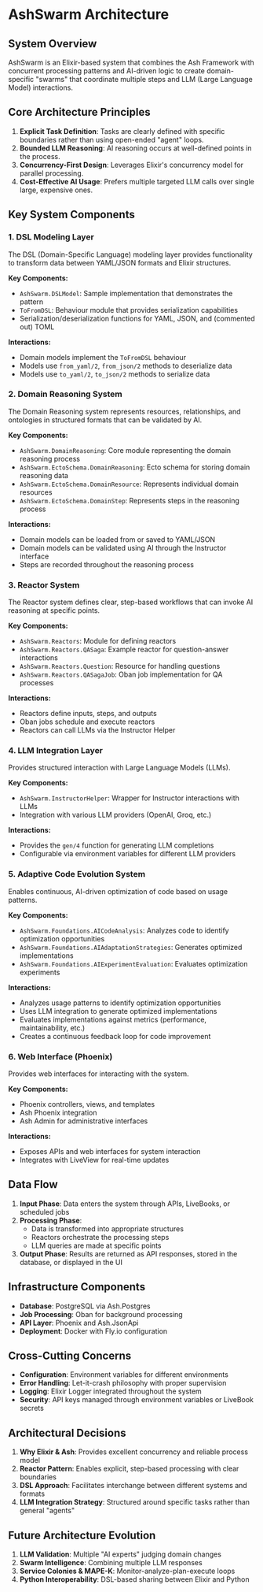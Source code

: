 # AshSwarm Architecture

## System Overview

AshSwarm is an Elixir-based system that combines the Ash Framework with concurrent processing patterns and AI-driven logic to create domain-specific "swarms" that coordinate multiple steps and LLM (Large Language Model) interactions.

## Core Architecture Principles

1. **Explicit Task Definition**: Tasks are clearly defined with specific boundaries rather than using open-ended "agent" loops.
2. **Bounded LLM Reasoning**: AI reasoning occurs at well-defined points in the process.
3. **Concurrency-First Design**: Leverages Elixir's concurrency model for parallel processing.
4. **Cost-Effective AI Usage**: Prefers multiple targeted LLM calls over single large, expensive ones.

## Key System Components

### 1. DSL Modeling Layer

The DSL (Domain-Specific Language) modeling layer provides functionality to transform data between YAML/JSON formats and Elixir structures.

**Key Components:**
- `AshSwarm.DSLModel`: Sample implementation that demonstrates the pattern
- `ToFromDSL`: Behaviour module that provides serialization capabilities
- Serialization/deserialization functions for YAML, JSON, and (commented out) TOML

**Interactions:**
- Domain models implement the `ToFromDSL` behaviour
- Models use `from_yaml/2`, `from_json/2` methods to deserialize data
- Models use `to_yaml/2`, `to_json/2` methods to serialize data

### 2. Domain Reasoning System

The Domain Reasoning system represents resources, relationships, and ontologies in structured formats that can be validated by AI.

**Key Components:**
- `AshSwarm.DomainReasoning`: Core module representing the domain reasoning process
- `AshSwarm.EctoSchema.DomainReasoning`: Ecto schema for storing domain reasoning data
- `AshSwarm.EctoSchema.DomainResource`: Represents individual domain resources
- `AshSwarm.EctoSchema.DomainStep`: Represents steps in the reasoning process

**Interactions:**
- Domain models can be loaded from or saved to YAML/JSON
- Domain models can be validated using AI through the Instructor interface
- Steps are recorded throughout the reasoning process

### 3. Reactor System

The Reactor system defines clear, step-based workflows that can invoke AI reasoning at specific points.

**Key Components:**
- `AshSwarm.Reactors`: Module for defining reactors
- `AshSwarm.Reactors.QASaga`: Example reactor for question-answer interactions
- `AshSwarm.Reactors.Question`: Resource for handling questions
- `AshSwarm.Reactors.QASagaJob`: Oban job implementation for QA processes

**Interactions:**
- Reactors define inputs, steps, and outputs
- Oban jobs schedule and execute reactors
- Reactors can call LLMs via the Instructor Helper

### 4. LLM Integration Layer

Provides structured interaction with Large Language Models (LLMs).

**Key Components:**
- `AshSwarm.InstructorHelper`: Wrapper for Instructor interactions with LLMs
- Integration with various LLM providers (OpenAI, Groq, etc.)

**Interactions:**
- Provides the `gen/4` function for generating LLM completions
- Configurable via environment variables for different LLM providers

### 5. Adaptive Code Evolution System

Enables continuous, AI-driven optimization of code based on usage patterns.

**Key Components:**
- `AshSwarm.Foundations.AICodeAnalysis`: Analyzes code to identify optimization opportunities
- `AshSwarm.Foundations.AIAdaptationStrategies`: Generates optimized implementations
- `AshSwarm.Foundations.AIExperimentEvaluation`: Evaluates optimization experiments

**Interactions:**
- Analyzes usage patterns to identify optimization opportunities
- Uses LLM integration to generate optimized implementations
- Evaluates implementations against metrics (performance, maintainability, etc.)
- Creates a continuous feedback loop for code improvement

### 6. Web Interface (Phoenix)

Provides web interfaces for interacting with the system.

**Key Components:**
- Phoenix controllers, views, and templates
- Ash Phoenix integration
- Ash Admin for administrative interfaces

**Interactions:**
- Exposes APIs and web interfaces for system interaction
- Integrates with LiveView for real-time updates

## Data Flow

1. **Input Phase**: Data enters the system through APIs, LiveBooks, or scheduled jobs
2. **Processing Phase**: 
   - Data is transformed into appropriate structures
   - Reactors orchestrate the processing steps
   - LLM queries are made at specific points
3. **Output Phase**: Results are returned as API responses, stored in the database, or displayed in the UI

## Infrastructure Components

- **Database**: PostgreSQL via Ash.Postgres
- **Job Processing**: Oban for background processing
- **API Layer**: Phoenix and Ash.JsonApi
- **Deployment**: Docker with Fly.io configuration

## Cross-Cutting Concerns

- **Configuration**: Environment variables for different environments
- **Error Handling**: Let-it-crash philosophy with proper supervision
- **Logging**: Elixir Logger integrated throughout the system
- **Security**: API keys managed through environment variables or LiveBook secrets

## Architectural Decisions

1. **Why Elixir & Ash**: Provides excellent concurrency and reliable process model
2. **Reactor Pattern**: Enables explicit, step-based processing with clear boundaries
3. **DSL Approach**: Facilitates interchange between different systems and formats
4. **LLM Integration Strategy**: Structured around specific tasks rather than general "agents"

## Future Architecture Evolution

1. **LLM Validation**: Multiple "AI experts" judging domain changes
2. **Swarm Intelligence**: Combining multiple LLM responses
3. **Service Colonies & MAPE-K**: Monitor-analyze-plan-execute loops
4. **Python Interoperability**: DSL-based sharing between Elixir and Python 